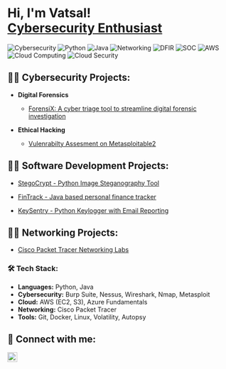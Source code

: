 <h1>Hi, I'm Vatsal! <br/> <a href="https://www.linkedin.com/in/Vatsalsharma7/">Cybersecurity Enthusiast</a></h1>

![Cybersecurity](https://img.shields.io/badge/Cybersecurity-FF4500?style=for-the-badge&logo=hackthebox&logoColor=white)
![Python](https://img.shields.io/badge/Python-3776AB?style=for-the-badge&logo=python&logoColor=white)
![Java](https://img.shields.io/badge/Java-007396?style=for-the-badge&logo=java&logoColor=white)
![Networking](https://img.shields.io/badge/Networking-29ABE2?style=for-the-badge&logo=cisco&logoColor=white)
![DFIR](https://img.shields.io/badge/DFIR-Digital%20Forensics%20&%20Incident%20Response-blueviolet?style=for-the-badge&logo=forensic-science&logoColor=white)
![SOC](https://img.shields.io/badge/SOC-Security%20Operations%20Center-228B22?style=for-the-badge&logo=linuxfoundation&logoColor=white)
![AWS](https://img.shields.io/badge/-AWS-05122A?style=flat&logo=amazonaws)
![Cloud Computing](https://img.shields.io/badge/Cloud%20Computing-0A66C2?style=for-the-badge&logo=icloud&logoColor=white)
![Cloud Security](https://img.shields.io/badge/Cloud%20Security-2E8B57?style=for-the-badge&logo=amazonaws&logoColor=white)


<h2>👨‍💻 Cybersecurity Projects:</h2>

- <b>Digital Forensics </b>
  - [ForensiX: A cyber triage tool to streamline digital forensic investigation](https://github.com/Vatsalsharma7/ForensiX)

- <b>Ethical Hacking </b>
  - [Vulenrabilty Assesment on Metasploitable2](https://github.com/Vatsalsharma7/security-scanning-metasploitable2)

<h2>👨‍💻 Software Development Projects:</h2>

  - [StegoCrypt - Python Image Steganography Tool](https://github.com/Vatsalsharma7/StegoCrypt)
  
  - [FinTrack - Java based personal finance tracker](https://github.com/Vatsalsharma7/FinTrack)
    
  - [KeySentry - Python Keylogger with Email Reporting](https://github.com/Vatsalsharma7/KeySentry)

<h2>👨‍💻 Networking Projects:</h2>

  - [Cisco Packet Tracer Networking Labs](https://github.com/Vatsalsharma7/cisco-labs)

### 🛠️ Tech Stack:

- **Languages:** Python, Java
- **Cybersecurity:** Burp Suite, Nessus, Wireshark, Nmap, Metasploit
- **Cloud:** AWS (EC2, S3), Azure Fundamentals
- **Networking:** Cisco Packet Tracer
- **Tools:** Git, Docker, Linux, Volatility, Autopsy

<h2> 🤳 Connect with me:</h2>


[<img align="left" alt="JoshMadakor | LinkedIn" width="22px" src="https://cdn.jsdelivr.net/npm/simple-icons@v3/icons/linkedin.svg" />][linkedin]



[linkedin]: https://linkedin.com/in/Vatsalsharma7
